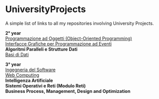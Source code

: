 # UniversityProjects
A simple list of links to all my repositories involving University Projects.

<b>2° year</b>
</br><a href="https://github.com/Dygwah98/Frogger-Clone">Programmazione ad Oggetti (Object-Oriented Programming)</a>
</br><a href="https://github.com/demisquare/BoulderDash">Interfacce Grafiche per Programmazione ad Eventi</a>
</br><b>Algoritmi Paralleli e Strutture Dati</b>
</br><a href="https://drive.google.com/drive/folders/1_igTNDD6NGO410N2WnbMvw0kR0wqxPaB?usp=sharing">Basi di Dati</a>

<b>3° year</b>
</br><a href="https://github.com/Dygwah98/SIW_INGSW_1920">Ingegneria del Software</a>
</br><a href="https://github.com/faziofrancesco/SARELLA">Web Computing</a>
</br><b>Intelligenza Artificiale</b>
</br><b>Sistemi Operativi e Reti (Modulo Reti)</b>
</br><b>Business Process, Management, Design and Optimization</b>
